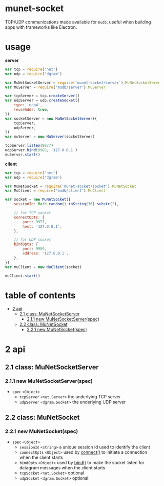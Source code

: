 # munet-socket
TCP/UDP communications made available for `mudb`, useful when building apps with frameworks like Electron.

# usage

**server**

```js
var tcp = require('net')
var udp = require('dgram')

var MuNetSocketServer = require('munet-socket/server').MuNetSocketServer
var MuServer = require('mudb/server').MuServer

var tcpServer = tcp.createServer()
var udpServer = udp.createSocket({
    type: 'udp4',
    reuseAddr: true,
})
var socketServer = new MuNetSocketServer({
    tcpServer,
    udpServer,
})
var muServer = new MuServer(socketServer)

tcpServer.listen(9977)
udpServer.bind(9988, '127.0.0.1')
muServer.start()
```

**client**

```js
var tcp = require('net')
var udp = require('dgram')

var MuNetSocket = require('munet-socket/socket').MuNetSocket
var MuClient = require('mudb/client').MuClient

var socket = new MuNetSocket({
    sessionId: Math.random().toString(36).substr(2),

    // for TCP socket
    connectOpts: {
        port: 9977,
        host: '127.0.0.1',
    },

    // for UDP socket
    bindOpts: {
        port: 9989,
        address: '127.0.0.1',
    },
})
var muClient = new MuClient(socket)

muClient.start()
```

# table of contents

   * [2 api](#section_2)
      * [2.1 class: MuNetSocketServer](#section_2.1)
         * [2.1.1 new MuNetSocketServer(spec)](#section_2.1.1)
      * [2.2 class: MuNetSocket](#section_2.2)
         * [2.2.1 new MuNetSocket(spec)](#section_2.2.1)

# <a name="section_2"></a> 2 api

## <a name="section_2.1"></a> 2.1 class: MuNetSocketServer

### <a name="section_2.1.1"></a> 2.1.1 new MuNetSocketServer(spec)
* `spec` `<Object>`
    * `tcpServer` `<net.Server>` the underlying TCP server
    * `udpServer` `<dgram.Socket>` the underlying UDP server

## <a name="section_2.2"></a> 2.2 class: MuNetSocket

### <a name="section_2.2.1"></a> 2.2.1 new MuNetSocket(spec)
* `spec` `<Object>`
    * `sessionId` `<string>` a unique session id used to identify the client
    * `connectOpts` `<Object>` used by [connect()](https://nodejs.org/dist/latest/docs/api/net.html#net_socket_connect_options_connectlistener) to initiate a connection when the client starts
    * `bindOpts` `<Object>` used by [bind()](https://nodejs.org/dist/latest/docs/api/dgram.html#dgram_socket_bind_options_callback) to make the socket listen for datagram messages when the client starts
    * `tcpSocket` `<net.Socket>` optional
    * `udpSocket` `<dgram.Socket>` optional
